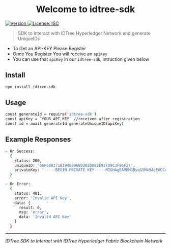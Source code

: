 <h1 align="center">Welcome to idtree-sdk</h1>
<p>
  <a href="https://www.npmjs.com/package/idtree-sdk" target="_blank">
    <img alt="Version" src="https://img.shields.io/npm/v/idtree-sdk.svg">
  </a>
  <a href="#" target="_blank">
    <img alt="License: ISC" src="https://img.shields.io/badge/License-ISC-yellow.svg" />
  </a>
</p>

> SDK to Interact with IDTree Hyperledger Network and generate UniqueIDs

- To Get an API-KEY Please Register
- Once You Register You will receive an `apiKey`
- You can use that `apiKey` in our `idtree-sdk`, intruction given below

## Install

```sh
npm install idtree-sdk
```

## Usage

```sh
const generateId = require('idtree-sdk')
const apiKey = `YOUR_API_KEY` //received after registration
const id = await generateId.generateUniqueID(apiKey)
```

## Example Responses

```sh
- On Success:
  {
    status: 200,
    uniqueID: '06F608371B194EB968D202DA82E93FD9C3F96F27',
    privateKey: '-----BEGIN PRIVATE KEY-----MIGHAgEAMBMGByqGSM49AgEGCCqGSM49AwEHBG0wawIBAQQgIPCf+W56LOUGhwRewwVKt9SFXxWH+jxzO0iI30NZpiGhRANCAAQXzGjR87ixS8jaVsJmA2/At5DPhZ8TZTdRlLgWhcfVwiPJAnSAYbVv6g2TbYpOewhjOjgIppwRurCbUby58N2d-----END PRIVATE KEY-----'
  }

- On Error:
  {
    status: 401,
    error: 'Invalid API Key',
    data: {
      result: 0,
      msg: 'error',
      data: 'Invalid API Key'
    }
  }
```

---

_IDTree SDK to Interact with IDTree Hyperledger Fabric Blockchain Network_
